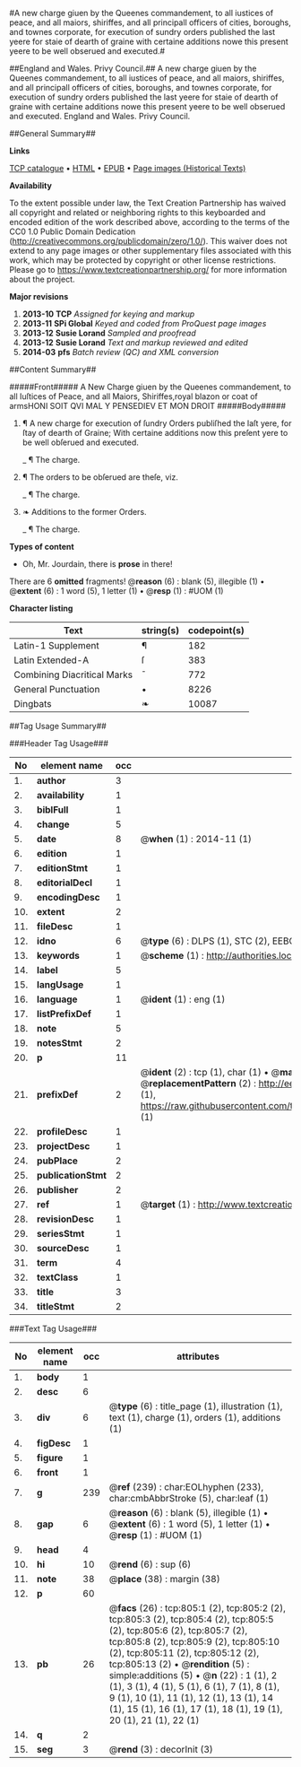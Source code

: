 #A new charge giuen by the Queenes commandement, to all iustices of peace, and all maiors, shiriffes, and all principall officers of cities, boroughs, and townes corporate, for execution of sundry orders published the last yeere for staie of dearth of graine with certaine additions nowe this present yeere to be well obserued and executed.#

##England and Wales. Privy Council.##
A new charge giuen by the Queenes commandement, to all iustices of peace, and all maiors, shiriffes, and all principall officers of cities, boroughs, and townes corporate, for execution of sundry orders published the last yeere for staie of dearth of graine with certaine additions nowe this present yeere to be well obserued and executed.
England and Wales. Privy Council.

##General Summary##

**Links**

[TCP catalogue](http://www.ota.ox.ac.uk/tcp/)  • 
[HTML](http://tei.it.ox.ac.uk/tcp/Texts-HTML/free/A22/A22691.html)  • 
[EPUB](http://tei.it.ox.ac.uk/tcp/Texts-EPUB/free/A22/A22691.epub) • 
[Page images (Historical Texts)](https://historicaltexts.jisc.ac.uk/eebo-99836527e)

**Availability**

To the extent possible under law, the Text Creation Partnership has waived all copyright and related or neighboring rights to this keyboarded and encoded edition of the work described above, according to the terms of the CC0 1.0 Public Domain Dedication (http://creativecommons.org/publicdomain/zero/1.0/). This waiver does not extend to any page images or other supplementary files associated with this work, which may be protected by copyright or other license restrictions. Please go to https://www.textcreationpartnership.org/ for more information about the project.

**Major revisions**

1. __2013-10__ __TCP__ *Assigned for keying and markup*
1. __2013-11__ __SPi Global__ *Keyed and coded from ProQuest page images*
1. __2013-12__ __Susie Lorand__ *Sampled and proofread*
1. __2013-12__ __Susie Lorand__ *Text and markup reviewed and edited*
1. __2014-03__ __pfs__ *Batch review (QC) and XML conversion*

##Content Summary##

#####Front#####
A New Charge giuen by the Queenes commandement, to all Iuſtices of Peace, and all Maiors, Shiriffes,royal blazon or coat of armsHONI SOIT QVI MAL Y PENSEDIEV ET MON DROIT
#####Body#####

1. ¶ A new charge for execution of ſundry Orders publiſhed the laſt yere, for ſtay of dearth of Graine; With certaine additions now this preſent yere to be well obſerued and executed.

    _ ¶ The charge.

1. ¶ The orders to be obſerued are theſe, viz.

    _ ¶ The charge.

1. ❧ Additions to the former Orders.

    _ ¶ The charge.

**Types of content**

  * Oh, Mr. Jourdain, there is **prose** in there!

There are 6 **omitted** fragments! 
 @__reason__ (6) : blank (5), illegible (1)  •  @__extent__ (6) : 1 word (5), 1 letter (1)  •  @__resp__ (1) : #UOM (1)

**Character listing**


|Text|string(s)|codepoint(s)|
|---|---|---|
|Latin-1 Supplement|¶|182|
|Latin Extended-A|ſ|383|
|Combining             Diacritical Marks|̄|772|
|General Punctuation|•|8226|
|Dingbats|❧|10087|

##Tag Usage Summary##

###Header Tag Usage###

|No|element name|occ|attributes|
|---|---|---|---|
|1.|__author__|3||
|2.|__availability__|1||
|3.|__biblFull__|1||
|4.|__change__|5||
|5.|__date__|8| @__when__ (1) : 2014-11 (1)|
|6.|__edition__|1||
|7.|__editionStmt__|1||
|8.|__editorialDecl__|1||
|9.|__encodingDesc__|1||
|10.|__extent__|2||
|11.|__fileDesc__|1||
|12.|__idno__|6| @__type__ (6) : DLPS (1), STC (2), EEBO-CITATION (1), PROQUEST (1), VID (1)|
|13.|__keywords__|1| @__scheme__ (1) : http://authorities.loc.gov/ (1)|
|14.|__label__|5||
|15.|__langUsage__|1||
|16.|__language__|1| @__ident__ (1) : eng (1)|
|17.|__listPrefixDef__|1||
|18.|__note__|5||
|19.|__notesStmt__|2||
|20.|__p__|11||
|21.|__prefixDef__|2| @__ident__ (2) : tcp (1), char (1)  •  @__matchPattern__ (2) : ([0-9\-]+):([0-9IVX]+) (1), (.+) (1)  •  @__replacementPattern__ (2) : http://eebo.chadwyck.com/downloadtiff?vid=$1&page=$2 (1), https://raw.githubusercontent.com/textcreationpartnership/Texts/master/tcpchars.xml#$1 (1)|
|22.|__profileDesc__|1||
|23.|__projectDesc__|1||
|24.|__pubPlace__|2||
|25.|__publicationStmt__|2||
|26.|__publisher__|2||
|27.|__ref__|1| @__target__ (1) : http://www.textcreationpartnership.org/docs/. (1)|
|28.|__revisionDesc__|1||
|29.|__seriesStmt__|1||
|30.|__sourceDesc__|1||
|31.|__term__|4||
|32.|__textClass__|1||
|33.|__title__|3||
|34.|__titleStmt__|2||


###Text Tag Usage###

|No|element name|occ|attributes|
|---|---|---|---|
|1.|__body__|1||
|2.|__desc__|6||
|3.|__div__|6| @__type__ (6) : title_page (1), illustration (1), text (1), charge (1), orders (1), additions (1)|
|4.|__figDesc__|1||
|5.|__figure__|1||
|6.|__front__|1||
|7.|__g__|239| @__ref__ (239) : char:EOLhyphen (233), char:cmbAbbrStroke (5), char:leaf (1)|
|8.|__gap__|6| @__reason__ (6) : blank (5), illegible (1)  •  @__extent__ (6) : 1 word (5), 1 letter (1)  •  @__resp__ (1) : #UOM (1)|
|9.|__head__|4||
|10.|__hi__|10| @__rend__ (6) : sup (6)|
|11.|__note__|38| @__place__ (38) : margin (38)|
|12.|__p__|60||
|13.|__pb__|26| @__facs__ (26) : tcp:805:1 (2), tcp:805:2 (2), tcp:805:3 (2), tcp:805:4 (2), tcp:805:5 (2), tcp:805:6 (2), tcp:805:7 (2), tcp:805:8 (2), tcp:805:9 (2), tcp:805:10 (2), tcp:805:11 (2), tcp:805:12 (2), tcp:805:13 (2)  •  @__rendition__ (5) : simple:additions (5)  •  @__n__ (22) : 1 (1), 2 (1), 3 (1), 4 (1), 5 (1), 6 (1), 7 (1), 8 (1), 9 (1), 10 (1), 11 (1), 12 (1), 13 (1), 14 (1), 15 (1), 16 (1), 17 (1), 18 (1), 19 (1), 20 (1), 21 (1), 22 (1)|
|14.|__q__|2||
|15.|__seg__|3| @__rend__ (3) : decorInit (3)|
